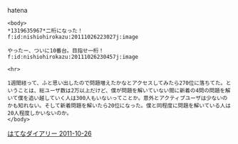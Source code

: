 
hatena

```
<body>
*1319635967*二桁になった！
f:id:nishiohirokazu:20111026223027j:image

やったー、ついに10番台。目指せ一桁！
f:id:nishiohirokazu:20111026230457j:image

<hr>

1週間経って、ふと思い出したので問題増えたかなとアクセスしてみたら270位に落ちてた。ということは、総ユーザ数は2万以上だけど、僕が問題を解いていない間に新着の4問の問題を解いて僕を追い越していく人は300人もいないってことか。意外とアクティブユーザは少ないのかも知れない。そして新着問題を解いたら20位になった。僕と同程度に問題を解いている人は20人程度しかいないのか。
</body>
```


[はてなダイアリー 2011-10-26](https://nishiohirokazu.hatenadiary.org/archive/2011/10/26)